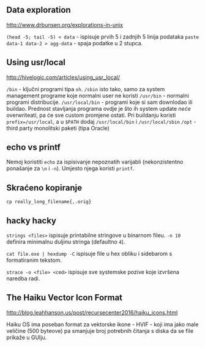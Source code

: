## Data exploration

http://www.drbunsen.org/explorations-in-unix

`(head -5; tail -5) < data` - ispisuje prvih 5 i zadnjih 5 linija podataka
`paste data-1 data-2 > agg-data` - spaja podatke u 2 stupca.

## Using usr/local

http://hivelogic.com/articles/using_usr_local/

`/bin` - ključni programi tipa `sh`. `/sbin` isto tako, samo za system management programe koje normalni user ne koristi
`/usr/bin` - normalni programi distribucije.
`/usr/local/bin` - programi koje si sam downlodao ili buildao. Prednost stavljanja programa ovdje je što ih system update *neće* overwriteati, pa će sve custom promjene ostati. Pri buildanju koristi `prefix=/usr/local`, a u `$PATH` dodaj `/usr/local/bin` i `/usr/local/sbin`
`/opt` - third party monolitski paketi (tipa Oracle)

## echo vs printf

Nemoj koristiti `echo` za ispisivanje nepoznatih varijabli (nekonzistentno ponašanje za `\n` i `-n`).
Umjesto njega koristi `printf`.

## Skraćeno kopiranje

`cp really_long_filename{,.orig}`

## hacky hacky

`strings <files>` ispisuje printabilne stringove u binarnom fileu.
`-n 10` definira minimalnu duljinu stringa (defaultno `4`).

`cat file.exe | hexdump -C` ispisuje file u hex obliku i sidebarom s formatiranim tekstom.

`strace -o <file> <cmd>` ispisuje sve systemske pozive koje izvršena naredba radi.

## The Haiku Vector Icon Format

http://blog.leahhanson.us/post/recursecenter2016/haiku_icons.html

Haiku OS ima poseban format za vektorske ikone - HVIF - koji ima jako male veličine (500 byteove) pa smanjuje broj potrebnih čitanja s diska da se file prikaže u GUIju.
